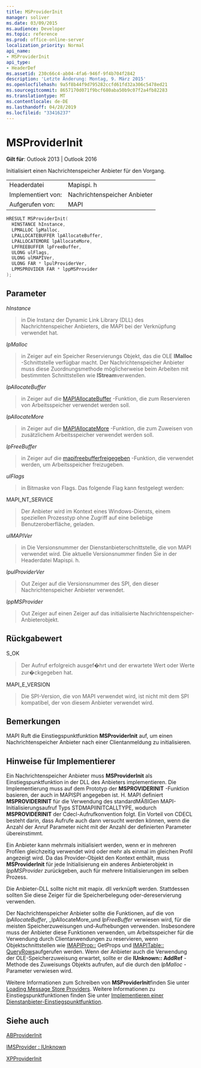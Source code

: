 ```yaml
---
title: MSProviderInit
manager: soliver
ms.date: 03/09/2015
ms.audience: Developer
ms.topic: reference
ms.prod: office-online-server
localization_priority: Normal
api_name:
- MSProviderInit
api_type:
- HeaderDef
ms.assetid: 230c66c4-ab04-4fa6-946f-9f4b704f2842
description: 'Letzte Änderung: Montag, 9. März 2015'
ms.openlocfilehash: 9a5f8b44f9d795282ccfd61fd32a306c5478ed21
ms.sourcegitcommit: 8657170d071f9bcf680aba50b9c07f2a4fb82283
ms.translationtype: MT
ms.contentlocale: de-DE
ms.lasthandoff: 04/28/2019
ms.locfileid: "33416237"
---
```

# <a name="msproviderinit"></a>MSProviderInit

  
  
**Gilt für**: Outlook 2013 | Outlook 2016 
  
Initialisiert einen Nachrichtenspeicher Anbieter für den Vorgang.
  
|||
|:-----|:-----|
|Headerdatei  <br/> |Mapispi. h  <br/> |
|Implementiert von:  <br/> |Nachrichtenspeicher Anbieter  <br/> |
|Aufgerufen von:  <br/> |MAPI  <br/> |
   
```cpp
HRESULT MSProviderInit(
  HINSTANCE hInstance,
  LPMALLOC lpMalloc,
  LPALLOCATEBUFFER lpAllocateBuffer,
  LPALLOCATEMORE lpAllocateMore,
  LPFREEBUFFER lpFreeBuffer,
  ULONG ulFlags,
  ULONG ulMAPIVer,
  ULONG FAR * lpulProviderVer,
  LPMSPROVIDER FAR * lppMSProvider
);
```

## <a name="parameters"></a>Parameter

 _hInstance_
  
> in Die Instanz der Dynamic Link Library (DLL) des Nachrichtenspeicher Anbieters, die MAPI bei der Verknüpfung verwendet hat. 
    
 _lpMalloc_
  
> in Zeiger auf ein Speicher Reservierungs Objekt, das die OLE **IMalloc** -Schnittstelle verfügbar macht. Der Nachrichtenspeicher Anbieter muss diese Zuordnungsmethode möglicherweise beim Arbeiten mit bestimmten Schnittstellen wie **IStream**verwenden. 
    
 _lpAllocateBuffer_
  
> in Zeiger auf die [MAPIAllocateBuffer](mapiallocatebuffer.md) -Funktion, die zum Reservieren von Arbeitsspeicher verwendet werden soll. 
    
 _lpAllocateMore_
  
> in Zeiger auf die [MAPIAllocateMore](mapiallocatemore.md) -Funktion, die zum Zuweisen von zusätzlichem Arbeitsspeicher verwendet werden soll. 
    
 _lpFreeBuffer_
  
> in Zeiger auf die [mapifreebufferfreigegeben](mapifreebuffer.md) -Funktion, die verwendet werden, um Arbeitsspeicher freizugeben. 
    
 _ulFlags_
  
> in Bitmaske von Flags. Das folgende Flag kann festgelegt werden:
    
MAPI_NT_SERVICE 
  
> Der Anbieter wird im Kontext eines Windows-Diensts, einem speziellen Prozesstyp ohne Zugriff auf eine beliebige Benutzeroberfläche, geladen. 
    
 _ulMAPIVer_
  
> in Die Versionsnummer der Dienstanbieterschnittstelle, die von MAPI verwendet wird. Die aktuelle Versionsnummer finden Sie in der Headerdatei Mapispi. h. 
    
 _lpulProviderVer_
  
> Out Zeiger auf die Versionsnummer des SPI, den dieser Nachrichtenspeicher Anbieter verwendet. 
    
 _lppMSProvider_
  
> Out Zeiger auf einen Zeiger auf das initialisierte Nachrichtenspeicher-Anbieterobjekt.
    
## <a name="return-value"></a>Rückgabewert

S_OK 
  
> Der Aufruf erfolgreich ausgef�hrt und der erwartete Wert oder Werte zur�ckgegeben hat. 
    
MAPI_E_VERSION 
  
> Die SPI-Version, die von MAPI verwendet wird, ist nicht mit dem SPI kompatibel, der von diesem Anbieter verwendet wird.
    
## <a name="remarks"></a>Bemerkungen

MAPI Ruft die Einstiegspunktfunktion **MSProviderInit** auf, um einen Nachrichtenspeicher Anbieter nach einer Clientanmeldung zu initialisieren. 
  
## <a name="notes-to-implementers"></a>Hinweise für Implementierer

Ein Nachrichtenspeicher Anbieter muss **MSProviderInit** als Einstiegspunktfunktion in der DLL des Anbieters implementieren. Die Implementierung muss auf dem Prototyp der **MSPROVIDERINIT** -Funktion basieren, der auch in MAPISPI angegeben ist. H. MAPI definiert **MSPROVIDERINIT** für die Verwendung des standardMÄßIGen MAPI-Initialisierungsaufruf Typs STDMAPIINITCALLTYPE, wodurch **MSPROVIDERINIT** der Cdecl-Aufrufkonvention folgt. Ein Vorteil von CDECL besteht darin, dass Aufrufe auch dann versucht werden können, wenn die Anzahl der Anruf Parameter nicht mit der Anzahl der definierten Parameter übereinstimmt. 
  
Ein Anbieter kann mehrmals initialisiert werden, wenn er in mehreren Profilen gleichzeitig verwendet wird oder mehr als einmal im gleichen Profil angezeigt wird. Da das Provider-Objekt den Kontext enthält, muss **MSProviderInit** für jede Initialisierung ein anderes Anbieterobjekt in _lppMSProvider_ zurückgeben, auch für mehrere Initialisierungen im selben Prozess. 
  
Die Anbieter-DLL sollte nicht mit mapix. dll verknüpft werden. Stattdessen sollten Sie diese Zeiger für die Speicherbelegung oder-dereservierung verwenden. 
  
Der Nachrichtenspeicher Anbieter sollte die Funktionen, auf die von _lpAllocateBuffer_, _lpAllocateMore_und _lpFreeBuffer_ verwiesen wird, für die meisten Speicherzuweisungen und-Aufhebungen verwenden. Insbesondere muss der Anbieter diese Funktionen verwenden, um Arbeitsspeicher für die Verwendung durch Clientanwendungen zu reservieren, wenn Objektschnittstellen wie [IMAPIProp::](imapiprop-getprops.md) GetProps und [IMAPITable:: QueryRows](imapitable-queryrows.md)aufgerufen werden. Wenn der Anbieter auch die Verwendung der OLE-Speicherzuweisung erwartet, sollte er die **IUnknown:: AddRef** -Methode des Zuweisungs Objekts aufrufen, auf die durch den _lpMalloc_ -Parameter verwiesen wird. 
  
Weitere Informationen zum Schreiben von **MSProviderInit**finden Sie unter [Loading Message Store Providers](loading-message-store-providers.md). Weitere Informationen zu Einstiegspunktfunktionen finden Sie unter [Implementieren einer Dienstanbieter-Einstiegspunktfunktion](implementing-a-service-provider-entry-point-function.md). 
  
## <a name="see-also"></a>Siehe auch



[ABProviderInit](abproviderinit.md)
  
[IMSProvider : IUnknown](imsprovideriunknown.md)
  
[XPProviderInit](xpproviderinit.md)

